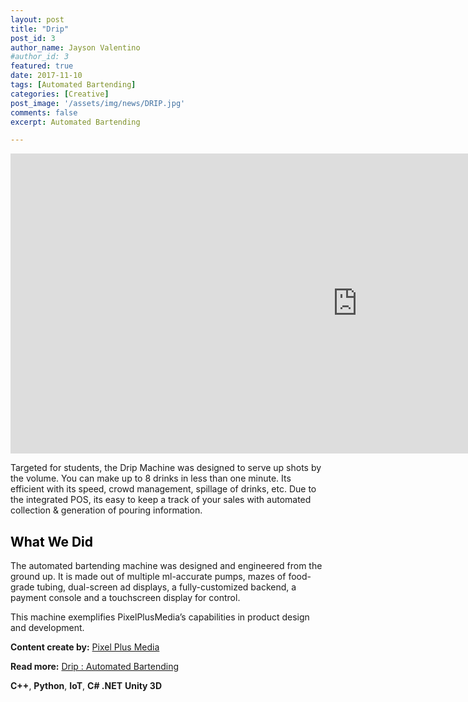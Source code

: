 ```yaml
---
layout: post
title: "Drip"
post_id: 3
author_name: Jayson Valentino
#author_id: 3
featured: true
date: 2017-11-10
tags: [Automated Bartending]
categories: [Creative]
post_image: '/assets/img/news/DRIP.jpg'
comments: false
excerpt: Automated Bartending

---
```


<iframe width="1110" height="480" src="https://www.youtube.com/embed/v_n9UGY80EM" title="YouTube video player" frameborder="0" allow="accelerometer; autoplay; clipboard-write; encrypted-media; gyroscope; picture-in-picture" allowfullscreen></iframe>

<br/>

<p>Targeted for students, the Drip Machine was designed to serve up shots by the volume. You can make up to 8 drinks in less than one minute. Its efficient with its speed, crowd management, spillage of drinks, etc. Due to the integrated POS, its easy to keep a track of your sales with automated collection & generation of pouring information.</p>
<h2 style="color:black;">What We Did</h2>
<p>The automated bartending machine was designed and engineered from the ground up. It is made out of multiple ml-accurate pumps, mazes of food-grade tubing, dual-screen ad displays, a fully-customized backend, a payment console and a touchscreen display for control.</p>
<p>This machine exemplifies PixelPlusMedia’s capabilities in product design and development.</p>

<p><b>Content create by:</b> <a href="https://pixelplusmedia.com">Pixel Plus Media</a></p>
<span><b>Read more:</b> <a href="https://pixelplusmedia.com/portfolio/drip-automated-bartender/">Drip : Automated Bartending</a></span>

<p><b>C++</b>, <b>Python</b>, <b>IoT</b>, <b>C# .NET</b> <b>Unity 3D</b></p>

